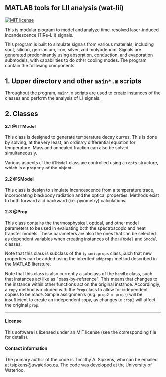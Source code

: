 
## MATLAB tools for LII analysis (wat-lii)

[![MIT license](https://img.shields.io/badge/License-MIT-blue.svg)](https://lbesson.mit-license.org/)

This is modular program to model and analyze time-resolved laser-induced
incandescence (TiRe-LII) signals.

This program is built to simulate signals from various materials,
including soot, silicon, germanium, iron, silver, and molybdenum.
Signals are generated predominantly using absorption, conduction,
and evaporation submodels, with capabilities to do other cooling
modes. The program contain the following components.

## 1. Upper directory and other `main*.m` scripts

Throughout the program, `main*.m` scripts are used to create instances
of the classes and perform the analysis of LII signals.

## 2. Classes

#### 2.1 @HTModel

This class is designed to generate temperature
decay curves. This is done by solving, at the very least, an ordinary
differential equation for temperature. Mass and annealed fraction can also
be solved simultaneously.

Various aspects of the `HTModel` class are controlled using an `opts` structure,
which is a property of the object.

#### 2.2 @SModel

This class is design to simulate incandescence
from a temperature trace, incorporating blackbody
radiation and the optical properties. Methods exist
to both forward and backward (i.e. pyrometry)
calculations.

#### 2.3 @Prop

This class contains the thermosphysical, optical, and other model parameters
to be used in evaluating both the spectroscopic and heat transfer models. These
parameters are also the ones that can be selected as dependent variables
when creating instances of the `HTModel` and `SModel` classes.

Note that this class is subclass of the `dynamicprops` class, such
that new properties can be added using the inherited `addprops` method
described in the MATLAB literature.

Note that this class is also currently a subclass of the `handle` class, such
that instances act like as "pass-by-reference". This means that changes to the
instance within other functions act on the original instance. Accordingly,
a `copy` method is included with the `Prop` class to allow for independent
copies to be made. Simple assignments (e.g. `prop2 = prop;`) will be
insufficient to create an independent copy, as changes to `prop2` will
affect the original `prop`.

----------------------------------------------------------------------

#### License

This software is licensed under an MIT license (see the corresponding file
for details).


#### Contact information

The primary author of the code is Timothy A. Sipkens, who can be
emailed at [tsipkens@uwaterloo.ca](mailto:tsipkens@uwaterloo.ca). The
code was developed at the University of Waterloo. 
